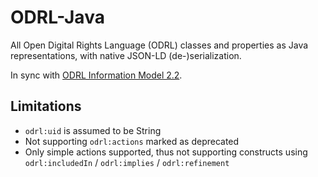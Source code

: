 # ODRL-Java
All Open Digital Rights Language (ODRL) classes and properties as Java representations, with native JSON-LD (de-)serialization.

In sync with [ODRL Information Model 2.2](https://www.w3.org/TR/2018/REC-odrl-model-20180215/).

## Limitations
- `odrl:uid` is assumed to be String
- Not supporting `odrl:actions` marked as deprecated
- Only simple actions supported, thus not supporting constructs using `odrl:includedIn` / `odrl:implies` / `odrl:refinement`